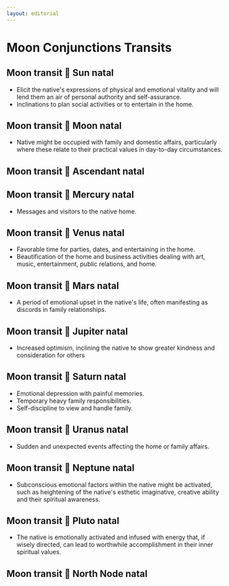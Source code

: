 ```yaml
---
layout: editorial
---
```


# Moon Conjunctions Transits

## Moon transit 🖤 Sun natal

* Elicit the native's expressions of physical and emotional vitality and will lend them an air of personal authority and self-assurance.
* Inclinations to plan social activities or to entertain in the home.

## Moon transit 🖤 Moon natal

* Native might be occupied with family and domestic affairs, particularly where these relate to their practical values in day-to-day circumstances.

## Moon transit 🖤 Ascendant natal

## Moon transit 🖤 Mercury natal

* Messages and visitors to the native home.

## Moon transit 🖤 Venus natal

* Favorable time for parties, dates, and entertaining in the home.
* Beautification of the home and business activities dealing with art, music, entertainment, public relations, and home.

## Moon transit 🖤 Mars natal

* A period of emotional upset in the native's life, often manifesting as discords in family relationships.

## Moon transit 🖤 Jupiter natal

* Increased optimism, inclining the native to show greater kindness and consideration for others

## Moon transit 🖤 Saturn natal

* Emotional depression with painful memories.
* Temporary heavy family responsibilities.
* Self-discipline to view and handle family.

## Moon transit 🖤 Uranus natal

* Sudden and unexpected events affecting the home or family affairs.

## Moon transit 🖤 Neptune natal

* Subconscious emotional factors within the native might be activated, such as heightening of the native's esthetic imaginative, creative ability and their spiritual awareness.

## Moon transit 🖤 Pluto natal

* The native is emotionally activated and infused with energy that, if wisely directed, can lead to worthwhile accomplishment in their inner spiritual values.

## Moon transit 🖤 North Node natal
